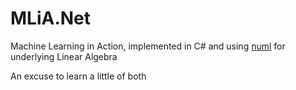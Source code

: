 # MLiA.Net #

Machine Learning in Action, implemented in C# and using [numl](http://numl.net) for underlying Linear Algebra

An excuse to learn a little of both